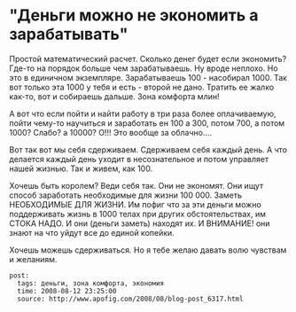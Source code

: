 # "Деньги можно не экономить а зарабатывать"

Простой математический расчет. Сколько денег будет если экономить? Где-то на порядок 
больше чем зарабатываешь. Ну вроде неплохо. Но это в единичном экземпляре. Зарабатываешь 
100 - насобирал 1000. Так вот только эта 1000 у тебя и есть - второй не дано. Тратить 
ее жалко как-то, вот и собираешь дальше. Зона комфорта млин!

А вот что если пойти и найти работу в три раза более оплачиваемую, пойти чему-то научиться 
и заработать ен 100 а 300, потом 700, а потом 1000? Слабо? а 10000? О!!! Это вообще за 
облачно....

Вот так вот мы себя сдерживаем. Сдерживаем себя каждый день. А что делается каждый день 
уходит в несознательное и потом управляет нашей жизнью. Так и живем, как 100.

Хочешь быть королем? Веди себя так. Они не экономят. Они ищут способ заработать 
необходимые для жизни 100 000. Заметь НЕОБХОДИМЫЕ ДЛЯ ЖИЗНИ. Им пофиг что за эти деньги 
можно поддерживать жизнь в 1000 телах при других обстоятельствах, им СТОКА НАДО. И они 
(деньги заметь) находят их. И ВНИМАНИЕ! они знают на что уйдут все до единой копейки.

Хочешь можешь сдерживаться. Но я тебе желаю давать волю чувствам и желаниям.

```
post:   
  tags: деньги, зона комфорта, экономия
  time: 2008-08-12 23:25:00
  source: http://www.apofig.com/2008/08/blog-post_6317.html
```